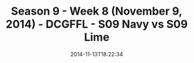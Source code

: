 ---
title: Season 9 - Week 8 (November 9, 2014) - DCGFFL - S09 Navy vs S09 Lime
teams-score:
- team: _teams/s09-navy-rear-admirals.md
  score: 32
- team: _teams/s09-lime.md
  score: 25
mvp: 'MVPs: Dameron Rendell (Navy), TJ Rhone (Lime)'
game-ball: N/A
season: 9
week: 8
date: '2014-11-13T18:22:34'
pageid: season-9-week-8-4463-vs-4460
---